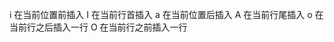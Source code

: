 i             在当前位置前插入
I             在当前行首插入
a            在当前位置后插入
A            在当前行尾插入
o            在当前行之后插入一行
O            在当前行之前插入一行
